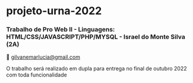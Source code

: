 # projeto-urna-2022
### Trabalho de Pro Web II - Linguagens: HTML/CSS/JAVASCRIPT/PHP/MYSQL - Israel do Monte Silva (2A)

:email: gilvanemarlucia@gmail.com

O trabalho será realizado em dupla para entrega no final de outubro 2022 com toda funcionalidade

